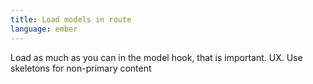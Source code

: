 ```yaml
---
title: Load models in route
language: ember
---
```


Load as much as you can in the model hook, that is important. UX. Use skeletons for non-primary content
